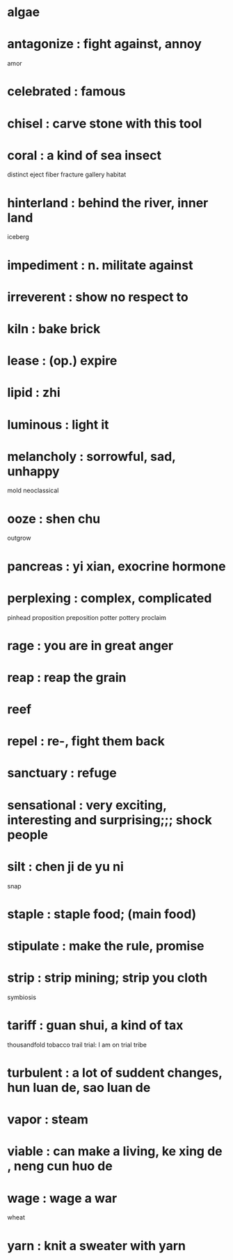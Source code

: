 # algae
# antagonize : fight against, annoy
amor
# celebrated : famous
# chisel : carve stone with this tool
# coral : a kind of sea insect
distinct
eject
fiber
fracture
gallery
habitat
# hinterland : behind the river, inner land
iceberg
# impediment : n. militate against
# irreverent : show no respect to
# kiln : bake brick
# lease : (op.) expire
# lipid : zhi
# luminous : light it
# melancholy : sorrowful, sad, unhappy
mold
neoclassical
# ooze : shen chu
outgrow
# pancreas : yi xian, exocrine hormone
# perplexing : complex, complicated
pinhead
proposition
preposition
potter
pottery
proclaim
# rage : you are in great anger
# reap : reap the grain
# reef
# repel : re-, fight them back
# sanctuary : refuge
# sensational : very exciting, interesting and surprising;;;  shock people
# silt : chen ji de yu ni
snap
# staple : staple food; (main food)
# stipulate : make the rule, promise
# strip : strip mining; strip you cloth
symbiosis
# tariff : guan shui, a kind of tax
thousandfold
tobacco
trail
trial: I am on trial
tribe
# turbulent : a lot of suddent changes, hun luan de, sao luan de
# vapor : steam
# viable : can make a living, ke xing de ,  neng cun huo de
# wage : wage a war
wheat
# yarn : knit a sweater with yarn

